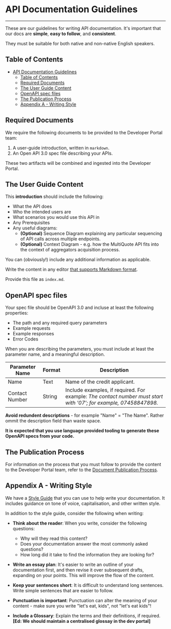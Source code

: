 # API Documentation Guidelines

---

These are our guidelines for writing API documentation.
It's important that our docs are **simple**, **easy to follow**, and **consistent**.

They must be suitable for both native and non-native English speakers.

## Table of Contents

<!-- @import "[TOC]" {cmd="toc" depthFrom=1 depthTo=6 orderedList=false} -->

<!-- code_chunk_output -->

- [API Documentation Guidelines](#api-documentation-guidelines)
  - [Table of Contents](#table-of-contents)
  - [Required Documents](#required-documents)
  - [The User Guide Content](#the-user-guide-content)
  - [OpenAPI spec files](#openapi-spec-files)
  - [The Publication Process](#the-publication-process)
  - [Appendix A - Writing Style](#appendix-a-writing-style)

<!-- /code_chunk_output -->

## Required Documents

We require the following documents to be provided to the Developer Portal team:

1. A user-guide introduction, written in `markdown`.
2. An Open API 3.0 spec file describing your APIs.

These two artifacts will be combined and ingested into the Developer Portal.

## The User Guide Content

This **introduction** should include the following:

* What the API does
* Who the intended users are
* What scenarios you would use this API in
* Any Prerequisites
* Any useful diagrams:
  * **(Optional)** Sequence Diagram explaining any particular sequencing of API calls across multiple endpoints.
  * **(Optional)** Context Diagram - e.g. how the MultiQuote API fits into the context of aggregators acquisition process.

You can (obviously!) include any additional information as applicable.

Write the content in any editor [that supports Markdown format](https://www.markdownguide.org/cheat-sheet).

Provide this file as `index.md`.

## OpenAPI spec files

Your spec file should be OpenAPI 3.0 and incluse at least the following properties:

* The path and any required query parameters
* Example requests
* Example responses
* Error Codes

When you are describing the parameters, you must include at least the parameter name, and a meaningful description.

|Parameter Name |Format | Description  |
|------------------------|-----------|-------------------|
| Name | Text| Name of the credit applicant. |
|Contact Number | String | Include examples, if required. For example: _The contact number must start with '07'; for example, 07458847898._|

**Avoid redundent descriptions** - for example "Name" = "The Name". Rather ommit the description field than waste space.

**It is expected that you use language provided tooling to generate these OpenAPI specs from your code.**

## The Publication Process

For information on the process that you must follow to provide the content to the Developer Portal team, refer to the [Document Publication Process](./DocumentPublicationProcess.md).

## Appendix A - Writing Style

We have a [Style Guide](./StyleGuide.md) that you can use to help write your documentation. It includes guidance on tone of voice, capitalisation, and other written style.

In addition to the style guide, consider the following when writing:

* **Think about the reader**: When you write, consider the following questions:
  * Why will they read this content?
  * Does your documentation answer the most commonly asked questions?
  * How long did it take to find the information they are looking for?

* **Write an essay plan**: It's easier to write an outline of your documentation first, and then revise it over subsequent drafts, expanding on your points. This will improve the flow of the content.

* **Keep your sentences short**: It is  difficult to understand long sentences. Write simple sentences that are easier to follow.

* **Punctuation is important**: Punctuation can alter the meaning of your content - make sure you write "let's eat, kids", not "let's eat kids"!

* **Include a Glossary**: Explain the terms and their definitions, if required. **[Ed: We should maintain a centralised glossay in the dev portal]**

